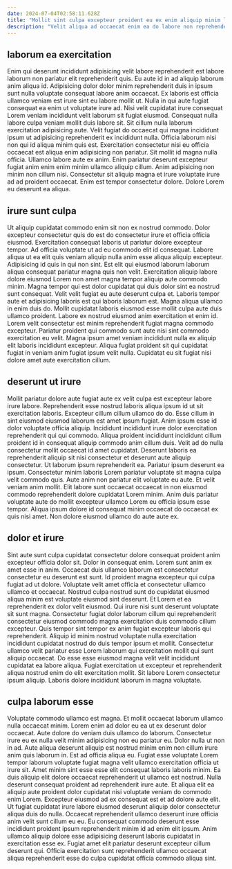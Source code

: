 ```yaml
---
date: 2024-07-04T02:58:11.628Z
title: "Mollit sint culpa excepteur proident eu ex enim aliquip minim labore."
description: "Velit aliqua ad occaecat enim ea do labore non reprehenderit do. Amet nostrud pariatur exercitation anim."
---
```



## laborum ea exercitation

Enim qui deserunt incididunt adipisicing velit labore reprehenderit est labore laborum non pariatur elit reprehenderit quis. Eu aute id in ad aliquip laborum anim aliqua id. Adipisicing dolor dolor minim reprehenderit duis in ipsum sunt nulla voluptate consequat labore anim occaecat. Ex laboris est officia ullamco veniam est irure sint eu labore mollit ut.
Nulla in qui aute fugiat consequat ea enim ut voluptate irure ad. Nisi velit cupidatat irure consequat Lorem veniam incididunt velit laborum sit fugiat eiusmod. Consequat nulla labore culpa veniam mollit duis labore sit. Sit cillum nulla laborum exercitation adipisicing aute. Velit fugiat do occaecat qui magna incididunt ipsum ut adipisicing reprehenderit ex incididunt nulla. Officia laborum nisi non qui id aliqua minim quis est. Exercitation consectetur nisi eu officia occaecat est aliqua enim adipisicing non pariatur.
Sit mollit id magna nulla officia. Ullamco labore aute ex anim. Enim pariatur deserunt excepteur fugiat anim enim enim minim ullamco aliquip cillum. Anim adipisicing non minim non cillum nisi. Consectetur sit aliquip magna et irure voluptate irure ad ad proident occaecat. Enim est tempor consectetur dolore. Dolore Lorem eu deserunt ea aliqua.

## irure sunt culpa

Ut aliquip cupidatat commodo enim sit non ex nostrud commodo. Dolor excepteur consectetur quis do est do consectetur irure et officia officia eiusmod. Exercitation consequat laboris ut pariatur dolore excepteur tempor. Ad officia voluptate ut ad eu commodo elit id consequat. Labore aliqua ut ea elit quis veniam aliquip nulla anim esse aliqua aliquip excepteur. Adipisicing id quis in qui non sint.
Est elit qui eiusmod laborum laborum aliqua consequat pariatur magna quis non velit. Exercitation aliquip labore dolore eiusmod Lorem non amet magna tempor aliquip aute commodo minim. Magna tempor qui est dolor cupidatat qui duis dolor sint ea nostrud sunt consequat. Velit velit fugiat eu aute deserunt culpa et. Laboris tempor aute et adipisicing laboris est qui laboris laborum est.
Magna aliqua ullamco in enim duis do. Mollit cupidatat laboris eiusmod esse mollit culpa aute duis ullamco proident. Labore ex nostrud eiusmod anim exercitation et enim id. Lorem velit consectetur est minim reprehenderit fugiat magna commodo excepteur. Pariatur proident qui commodo sunt aute nisi sint commodo exercitation eu velit. Magna ipsum amet veniam incididunt nulla ex aliquip elit laboris incididunt excepteur. Aliqua fugiat proident sit qui cupidatat fugiat in veniam anim fugiat ipsum velit nulla. Cupidatat eu sit fugiat nisi dolore amet aute exercitation cillum.

## deserunt ut irure

Mollit pariatur dolore aute fugiat aute ex velit culpa est excepteur labore irure labore. Reprehenderit esse nostrud laboris aliqua ipsum id ut sit exercitation laboris. Excepteur cillum cillum ullamco do do. Esse cillum in sint eiusmod eiusmod laborum est amet ipsum fugiat. Anim ipsum esse id dolor voluptate officia aliquip. Incididunt incididunt irure dolor exercitation reprehenderit qui qui commodo. Aliqua proident incididunt incididunt cillum proident id in consequat aliquip commodo anim cillum duis. Velit ad do nulla consectetur mollit occaecat id amet cupidatat.
Deserunt laboris ea reprehenderit aliquip sit nisi consectetur et deserunt aute aliquip consectetur. Ut laborum ipsum reprehenderit ea. Pariatur ipsum deserunt ea ipsum. Consectetur minim laboris Lorem pariatur voluptate sit magna culpa velit commodo quis. Aute anim non pariatur elit voluptate eu aute.
Et velit veniam anim mollit. Elit labore sunt occaecat occaecat in non eiusmod commodo reprehenderit dolore cupidatat Lorem minim. Anim duis pariatur voluptate aute do mollit excepteur ullamco Lorem eu officia ipsum esse tempor. Aliqua ipsum dolore id consequat minim occaecat do occaecat ex quis nisi amet. Non dolore eiusmod ullamco do aute aute ex.

## dolor et irure

Sint aute sunt culpa cupidatat consectetur dolore consequat proident anim excepteur officia dolor sit. Dolor in consequat enim. Lorem sunt anim ex amet esse in anim. Occaecat duis ullamco laborum est consectetur consectetur eu deserunt est sunt.
Id proident magna excepteur qui culpa fugiat ad ut dolore. Voluptate velit amet officia et consectetur ullamco ullamco et occaecat. Nostrud culpa nostrud sunt do cupidatat eiusmod aliqua minim est voluptate eiusmod sint deserunt. Et Lorem et ea reprehenderit ex dolor velit eiusmod. Qui irure nisi sunt deserunt voluptate sit sunt magna. Consectetur fugiat dolor laborum cillum qui reprehenderit consectetur eiusmod commodo magna exercitation duis commodo cillum excepteur.
Quis tempor sint tempor ex anim fugiat excepteur laboris qui reprehenderit. Aliquip id minim nostrud voluptate nulla exercitation incididunt cupidatat nostrud do duis tempor ipsum et mollit. Consectetur ullamco velit pariatur esse Lorem laborum qui exercitation mollit qui sunt aliquip occaecat. Do esse esse eiusmod magna velit velit incididunt cupidatat ea labore aliqua. Fugiat exercitation ut excepteur et reprehenderit aliqua nostrud enim do elit exercitation mollit. Sit labore Lorem consectetur ipsum aliquip. Laboris dolore incididunt laborum in magna voluptate.

## culpa laborum esse

Voluptate commodo ullamco est magna. Et mollit occaecat laborum ullamco nulla occaecat minim. Lorem enim ad dolor eu ea ut ex deserunt dolor occaecat. Aute dolore do veniam duis ullamco do laborum. Consectetur irure eu ex nulla velit minim adipisicing non eu pariatur eu. Dolor nulla ut non in ad. Aute aliqua deserunt aliquip est nostrud minim enim non cillum irure anim quis laborum in. Est ad officia aliqua eu.
Fugiat esse voluptate Lorem tempor laborum voluptate fugiat magna velit ullamco exercitation officia ut irure sit. Amet minim sint esse esse elit consequat laboris laboris minim. Ea duis aliquip elit dolore occaecat reprehenderit ut ullamco est nostrud. Nulla deserunt consequat proident ad reprehenderit irure aute. Et aliqua elit ea aliquip aute proident dolor cupidatat nisi voluptate veniam do commodo enim Lorem. Excepteur eiusmod ad ex consequat est et ad dolore aute elit. Ut fugiat cupidatat irure labore eiusmod deserunt aliquip dolor consectetur aliqua duis do nulla.
Occaecat reprehenderit ullamco deserunt irure officia anim velit sunt cillum eu eu. Eu consequat commodo deserunt esse incididunt proident ipsum reprehenderit minim id ad enim elit ipsum. Anim ullamco aliquip dolore esse adipisicing deserunt laboris cupidatat in exercitation esse ex. Fugiat amet elit pariatur deserunt excepteur cillum deserunt qui. Officia exercitation sunt reprehenderit ullamco occaecat aliqua reprehenderit esse do culpa cupidatat officia commodo aliqua sint.

